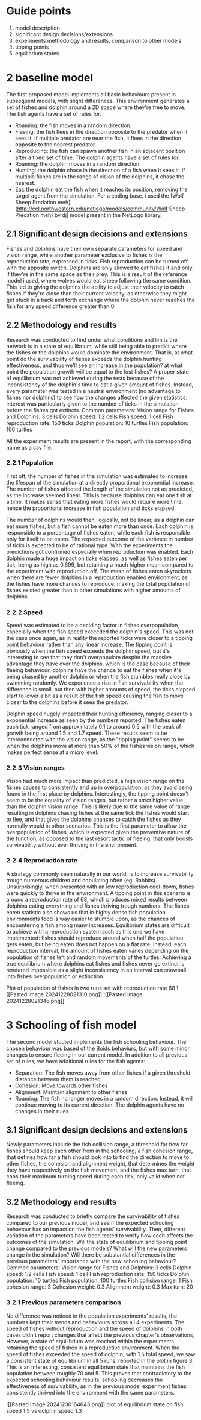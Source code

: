 # Guide points
1. model description
2. significant design decisions/extensions
3. experiments methodology and results, comparison to other models
5. tipping points
6. equilibrium states

# 2 baseline model
The first proposed model implements all basic behaviours present in subsequent models, with slight differences. This environment generates a set of fishes and dolphin around a 2D space where they're free to move.
The fish agents have a set of rules for:
- Roaming: the fish moves in a random direction.
- Fleeing: the fish flees in the direction opposite to the predator when it sees it. If multiple predator are near the fish, it flees in the direction opposite to the nearest predator.
- Reproducing: the fish can spawn another fish in an adjacent position after a fixed set of time.
The dolphin agents have a set of rules for:
- Roaming: the dolphin moves in a random direction.
- Hunting: the dolphin chase in the direction of a fish when it sees it. If multiple fishes are in the range of vision of the dolphins, it chase the nearest.
- Eat: the dolphin eat the fish when it reaches its position, removing the target agent from the simulation.
For a coding base, i used the [Wolf Sheep Predation meh](http://ccl.northwestern.edu/netlogo/models/community/Wolf Sheep Predation meh) by dj| model present in the NetLogo library. 

## 2.1 Significant design decisions and extensions
Fishes and dolphins have their own separate parameters for speed and vision range, while another parameter exclusive to fishes is the reproduction rate, expressed in ticks. Fish reproduction can be turned off with the apposite switch.
Dolphins are only allowed to eat fishes if and only if they're in the same space as their prey. This is a result of the reference model i used, where wolves would eat sheep following the same condition.
This led to giving the dolphins the ability to adjust their velocity to catch fishes if they're close than their current velocity, as otherwise they might get stuck in a back and forth exchange where the dolphin never reaches the fish for any speed difference greater than 0.

## 2.2 Methodology and results
Research was conducted to find under what conditions and limits the network is in a state of equilibrium, while still being able to predict where the fishes or the dolphins would dominate the environment.
That is, at what point do the survivability of fishes exceeds the dolphin hunting effectiveness, and thus we'll see an increase in the population? at what point the population growth will be equal to the lost fishes?
A proper state of equilibrium was not achieved during the tests because of the inconsistency of the dolphin's time to eat a given amount of fishes. Instead, every parameter was tested in a neutral environment (no advantage to fishes nor dolphins) to see how the changes affected the given statistics. Interest was particularly given to the number of ticks in the simulation before the fishes got extincts.
Common parameters:
Vision range for Fishes and Dolphins: 3 cells
Dolphin speed: 1.2 cells
Fish speed: 1 cell
Fish reproduction rate: 150 ticks
Dolphin population: 10 turtles
Fish population: 100 turtles

All the experiment results are present in the report, with the corresponding name as a csv file.
### 2.2.1 Population
First off, the number of fishes in the simulation was estimated to increase the lifespan of the simulation at a directly proportional exponential increase.
The number of fishes affected the length of the simulation not as predicted, as the increase seemed linear. This is because dolphins can eat one fish at a time. It makes sense that eating more fishes would require more time, hence the proportional increase in fish population and ticks elapsed.

The number of dolphins would then, logically, not be linear, as a dolphin can eat more fishes, but a fish cannot be eaten more than once. Each dolphin is responsible to a percentage of fishes eaten, while each fish is responsible only for itself to be eaten. The expected outcome of the variance in number of ticks is expected to be of rational type.
With the experiments the predictions got confirmed especially when reproduction was enabled. Each dolphin made a huge impact on ticks elapsed, as well as fishes eaten per tick, being as high as 0.699, but retaining a much higher mean compared to the experiment with reproduction off.
The mean of fishes eaten skyrockets when there are fewer dolphins in a reproduction enabled environment, as the fishes have more chances to reproduce, making the total
population of fishes existed greater than in other simulations with higher amounts of dolphins.

### 2.2.2 Speed
Speed was estimated to be a deciding factor in fishes overpopulation, especially when the fish speed exceeded the dolphin's speed. This was not the case once again, as in reality the reported ticks were closer to a tipping point behaviour rather than any linear increase. The tipping point is obviously when the fish speed exceeds the dolphin speed, but it's interesting to see that they don't overpopulate despite the massive advantage they have over the dolphins, which is the case because of their fleeing behaviour: dolphins have the chance to eat the fishes when it's being chased by another dolphin or when the fish stumbles really close by swimming randomly. We experience a rise in fish survivability when the difference is small, but then with higher amounts of speed, the ticks elapsed start to lower a bit as a result of the fish speed causing the fish to move closer to the dolphins before it sees the predator.

Dolphin speed hugely impacted their hunting efficiency, ranging closer to a exponential increase as seen by the numbers reported. The fishes eaten each tick ranged from approximately 0.1 to around 0.5 with the peak of growth being around 1.5 and 1.7 speed. These results seem to be interconnected with the vision range, as the "tipping point" seems to be when the dolphins move at more than 50% of the fishes vision range, which makes perfect sense at a micro level.

### 2.2.3 Vision ranges
Vision had much more impact than predicted. a high vision range on the fishes causes to consistently end up in overpopulation, as they avoid being found in the first place by dolphins. Interestingly, the tipping point doesn't seem to be the equality of vision ranges, but rather a strict higher value than the dolphin vision range. This is likely due to the same value of range resulting in dolphins chasing fishes at the same tick the fishes would start to flee, and that gives the dolphins chances to catch the fishes as they normally would in other scenarios.
This is the first parameter to allow the overpopulation of fishes, which is expected given the preventive nature of the function, as opposed to the last resort tactic of fleeing, that only boosts survivability without ever thriving in the environment.

### 2.2.4 Reproduction rate
A strategy commonly seen naturally in our world, is to increase survivability trough numerous children and copulating often (eg. Rabbits). Unsurprisingly, when presented with an low reproduction cool-down, fishes were quickly to thrive in the environment. A tipping point in this scenario is around a reproduction rate of 68, which produces mixed results between dolphins eating everything and fishes thriving trough numbers.
The fishes eaten statistic also shows us that in highly dense fish population environments food is way easier to stumble upon, as the chances of encountering a fish among many increases.
Equilibrium states are difficult to achieve with a reproduction system such as this one we have implemented: fishes should reproduce around when half the population gets eaten, but being eaten does not happen on a flat rate. Instead, each reproduction interval, the amount of fishes eaten varies depending on the population of fishes left and random movements of the turtles. Achieving a true equilibrium where dolphins eat fishes and fishes never go extinct is rendered impossible as a slight inconsistency in an interval can snowball into fishes overpopulation or extinction.

Plot of population of fishes in two runs set with reproduction rate 68
![[Pasted image 20241228021310.png]]
![[Pasted image 20241228021346.png]]

# 3 Schooling of fish model
The second model studied implements the fish schooling behaviour. The chosen behaviour was based of the Boids behaviurs, but with some minor changes to ensure fleeing in our current model. In addition to all previous set of rules, we have additional rules for the fish agents:
- Separation: The fish moves away from other fishes if a given threshold distance between them is reached
- Cohesion: Move towards other fishes
- Alignment: Maintain alignment to other fishes
- Roaming: The fish no longer moves in a random direction. Instead, it will continue moving to its current direction.
The dolphin agents have no changes in their rules.

## 3.1 Significant design decisions and extensions
Newly parameters include the fish collision range, a threshold for how far fishes should keep each other from in the schooling; a fish cohesion range, that defines how far a fish should look into to find the direction to move to other fishes, the cohesion and alignment weight, that determines the weight they have respectively on the fish movement, and the fishes max turn, that caps their maximum turning speed during each tick, only valid when not fleeing.

## 3.2 Methodology and results
Research was conducted to briefly compare the survivability of fishes compared to our previous model, and see if the expected schooling behaviour has an impact on the fish agents' survivability. Then, different variation of the parameters have been tested to verify how each affects the outcomes of the simulation.
Will the state of equilibrium and tipping point change compared to the previous models? What will the new parameters change in the simulation?
Will there be substantial differences in the previous parameters' importance with the new schooling behaviour?
Common parameters:
Vision range for Fishes and Dolphins: 3 cells
Dolphin speed: 1.2 cells
Fish speed: 1 cell
Fish reproduction rate: 150 ticks
Dolphin population: 10 turtles
Fish population: 100 turtles
Fish collision range: 1
Fish cohesion range: 3
Cohesion weight: 0.3
Alignment weight: 0.3
Max turn: 20
### 3.2.1 Previous parameters comparison
No difference was noticed in the population experiments' results, the numbers kept their trends and behaviours across all 4 experiments.
The speed of fishes without reproduction and the speed of dolphins in both cases didn't report changes that affect the previous chapter's observations, However, a state of equilibrium was reached within the experiments retaining the speed of fishes in a reproductive environment.
When the speed of fishes exceeded the speed of dolphin, with 1.5 total speed, we saw a consistent state of equilibrium in all 5 runs, reported in the plot in figure 3.
This is an interesting, consistent equilibrium state that maintains the fish population between roughly 70 and 5. This proves that contradictory to the expected schooling behaviour results, schooling decreases the effectiveness of survivability, as in the previous model experiment fishes consistently thrived into the environment with the same parameters.

![[Pasted image 20241230164643.png]]
plot of equilibrium state on fish speed 1.5 vs dolphin speed 1.3


#